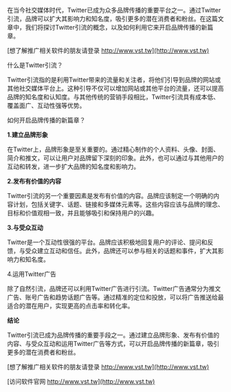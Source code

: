 在当今社交媒体时代，Twitter已成为众多品牌传播的重要平台之一。通过Twitter引流，品牌可以扩大其影响力和知名度，吸引更多的潜在消费者和粉丝。在这篇文章中，我们将探讨Twitter引流的概念，以及如何利用它来开启品牌传播的新篇章。

[想了解推广相关软件的朋友请登录 http://www.vst.tw](http://www.vst.tw)

什么是Twitter引流？

Twitter引流指的是利用Twitter带来的流量和关注者，将他们引导到品牌的网站或其他社交媒体平台上。这种引导不仅可以增加网站或其他平台的流量，还可以提高品牌的知名度和认知度。与其他传统的营销手段相比，Twitter引流具有成本低、覆盖面广、互动性强等优势。

如何开启品牌传播的新篇章？

**1.建立品牌形象**

在Twitter上，品牌形象是至关重要的。通过精心制作的个人资料、头像、封面、简介和推文，可以让用户对品牌留下深刻的印象。此外，也可以通过与其他用户的互动和转发，进一步扩大品牌的知名度和影响力。

**2.发布有价值的内容**

Twitter引流的另一个重要因素是发布有价值的内容。品牌应该制定一个明确的内容计划，包括关键字、话题、链接和多媒体元素等。这些内容应该与品牌的理念、目标和价值观相一致，并且能够吸引和保持用户的兴趣。

**3.与受众互动**

Twitter是一个互动性很强的平台。品牌应该积极地回复用户的评论、提问和反馈，与受众建立互动和信任。此外，品牌还可以参与相关的话题和事件，扩大其影响力和知名度。

4.运用Twitter广告

除了自然引流，品牌还可以利用Twitter广告进行引流。Twitter广告通常分为推文广告、账号广告和趋势话题广告等。通过精准的定位和投放，可以将广告推送给最适合的潜在用户，实现更高的点击率和转化率。

**结论**

Twitter引流已成为品牌传播的重要手段之一。通过建立品牌形象、发布有价值的内容、与受众互动和运用Twitter广告等方式，可以开启品牌传播的新篇章，吸引更多的潜在消费者和粉丝。

[想了解推广相关软件的朋友请登录 http://www.vst.tw](http://www.vst.tw)


[访问软件官网 http://www.vst.tw](http://www.vst.tw)
